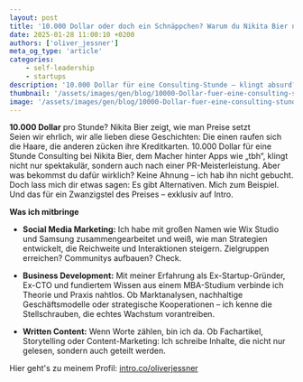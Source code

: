 ```yaml
---
layout: post
title: '10.000 Dollar oder doch ein Schnäppchen? Warum du Nikita Bier nicht buchen musst, um Erfolg zu haben'
date: 2025-01-28 11:00:10 +0200
authors: ['oliver_jessner']
meta_og_type: 'article'
categories:
    - self-leadership
    - startups
description: '10.000 Dollar für eine Consulting-Stunde – klingt absurd? Nikita Bier verlangt genau das. Doch während die Welt darüber debattiert, ob er das wert ist, zeige ich, warum du auch für einen Bruchteil davon echten Mehrwert bekommst.'
thumbnail: '/assets/images/gen/blog/10000-Dollar-fuer-eine-consulting-stunde/header_thumbnail.webp'
image: '/assets/images/gen/blog/10000-Dollar-fuer-eine-consulting-stunde/header.webp'
---
```


**10.000 Dollar** pro Stunde? Nikita Bier zeigt, wie man Preise setzt  
Seien wir ehrlich, wir alle lieben diese Geschichten: Die einen raufen sich die Haare, die anderen zücken ihre Kreditkarten. 10.000 Dollar für eine Stunde Consulting bei Nikita Bier, dem Macher hinter Apps wie „tbh“, klingt nicht nur spektakulär, sondern auch nach einer PR-Meisterleistung. Aber was bekommst du dafür wirklich? Keine Ahnung – ich hab ihn nicht gebucht. Doch lass mich dir etwas sagen: Es gibt Alternativen. Mich zum Beispiel. Und das für ein Zwanzigstel des Preises – exklusiv auf Intro.

**Was ich mitbringe**

-   **Social Media Marketing:** Ich habe mit großen Namen wie Wix Studio und Samsung zusammengearbeitet und weiß, wie man Strategien entwickelt, die Reichweite und Interaktionen steigern. Zielgruppen erreichen? Communitys aufbauen? Check.

-   **Business Development:** Mit meiner Erfahrung als Ex-Startup-Gründer, Ex-CTO und fundiertem Wissen aus einem MBA-Studium verbinde ich Theorie und Praxis nahtlos. Ob Marktanalysen, nachhaltige Geschäftsmodelle oder strategische Kooperationen – ich kenne die Stellschrauben, die echtes Wachstum vorantreiben.

-   **Written Content:** Wenn Worte zählen, bin ich da. Ob Fachartikel, Storytelling oder Content-Marketing: Ich schreibe Inhalte, die nicht nur gelesen, sondern auch geteilt werden.

Hier geht's zu meinem Profil: [intro.co/oliverjessner](https://intro.co/oliverjessner)

